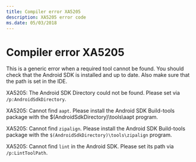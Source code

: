 ```yaml
---
title: Compiler error XA5205
description: XA5205 error code
ms.date: 05/03/2018
---
```

# Compiler error XA5205

This is a generic error when a required tool cannot be found. You should check that the Android SDK is installed and up to date. Also make sure that the path is set in the IDE.

XA5205: The Android SDK Directory could not be found. Please set via `/p:AndroidSdkDirectory`.

XA5205: Cannot find `aapt`. Please install the Android SDK Build-tools package with the $(AndroidSdkDirectory)\tools\aapt program.

XA5205: Cannot find `zipalign`. Please install the Android SDK Build-tools package with the `$(AndroidSdkDirectory)\tools\zipalign` program.

XA5205: Cannot find `lint` in the Android SDK. Please set its path via `/p:LintToolPath`.
